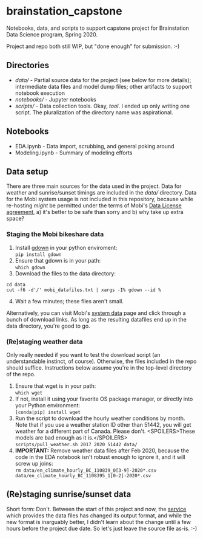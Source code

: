 # brainstation_capstone
Notebooks, data, and scripts to support capstone project for Brainstation 
Data Science program, Spring 2020.  

Project and repo both still WIP, but "done enough" for submission. :-)

## Directories
* _data/_  - Partial source data for the project (see below for more details); intermediate data files and model dump files; other artifacts to support notebook execution   
* _notebooks/_  - Jupyter notebooks  
* _scripts/_ - Data collection tools.  Okay, _tool_. I ended up only writing one script. The pluralization of the directory name was aspirational.

## Notebooks
* EDA.ipynb - Data import, scrubbing, and general poking around
* Modeling.ipynb - Summary of modeling efforts

## Data setup 
There are three main sources for the data used in the project.  Data for weather and sunrise/sunset timings are included in the _data/_ directory. Data for the Mobi system usage is not included in this repository, because while re-hosting _might_ be permitted under the terms of Mobi's [Data License agreement](https://www.mobibikes.ca/sites/default/files/ressources/vbs_data_license_agreement_00478531xc0163_0.pdf), a) it's better to be safe than sorry and b) why take up extra space?

### Staging the Mobi bikeshare data
1. Install [gdown](https://github.com/wkentaro/gdown/blob/master/README.md) in your python enviroment:  
```pip install gdown```
2. Ensure that gdown is in your path:  
```which gdown```
3. Download the files to the data directory:  
  ``` 
  cd data
  cut -f6 -d'/' mobi_datafiles.txt | xargs -I% gdown --id %
  ```
4. Wait a few minutes; these files aren't small.

Alternatively, you can visit Mobi's [system data](https://www.mobibikes.ca/en/system-data) page and click through a bunch of download links.  As long as the resulting datafiles end up in the data directory, you're good to go.

### (Re)staging weather data
Only really needed if you want to test the download script (an understandable instinct, of course). Otherwise, the files included in the repo should suffice.  Instructions below assume you're in the top-level directory of the repo.  
1. Ensure that wget is in your path:   
```which wget```
1.  If not, install it using your favorite OS package manager, or directly into your Python environment:  
```[conda|pip] install wget```
1. Run the script to download the hourly weather conditions by month.  Note that if you use a weather station ID other than 51442, you will get weather for a different part of Canada. Please don't. \<SPOILERS\>These models are bad enough as it is.\</SPOILERS\>  
```scripts/pull_weather.sh 2017 2020 51442 data/```
1. **IMPORTANT:** Remove weather data files after Feb 2020, because the code in the EDA notebook isn't robust enough to ignore it, and it will screw up joins:  
```rm data/en_climate_hourly_BC_110839_0[3-9]-2020*.csv data/en_climate_hourly_BC_1108395_1[0-2]-2020*.csv```

## (Re)staging sunrise/sunset data
Short form: Don't.  Between the start of this project and now, the [service](https://nrc.canada.ca/en/research-development/products-services/software-applications/sun-calculator/) which provides the data files has changed its output format, and while the new format is inarguably better, I didn't learn about the change until a few hours before the project due date.  So let's just leave the source file as-is. :-) 